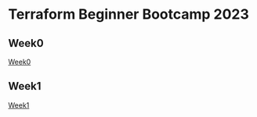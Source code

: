 # Terraform Beginner Bootcamp 2023

## Week0
[Week0](journals/week0.md)

## Week1
[Week1](journals/week1.md)

